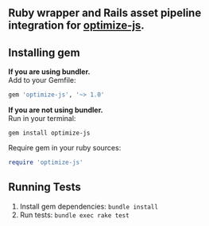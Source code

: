 ## Ruby wrapper and Rails asset pipeline integration for [optimize-js](https://github.com/nolanlawson/optimize-js).

## Installing gem

**If you are using bundler.**
<br>
Add to your Gemfile:
```ruby
gem 'optimize-js', '~> 1.0'
```

**If you are not using bundler.**
<br>
Run in your terminal:
```
gem install optimize-js
```
Require gem in your ruby sources:
```ruby
require 'optimize-js'
```

## Running Tests
1. Install gem dependencies: `bundle install`
2. Run tests: `bundle exec rake test`
